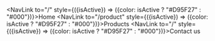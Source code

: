 <NavLink to="/" style={({isActive}) => ({color: isActive ? "#D95F27" : "#000"})}>Home</NavLink>
            <NavLink to="/product" style={({isActive}) => ({color: isActive ? "#D95F27" : "#000"})}>Products</NavLink>
            <NavLink to="/" style={({isActive}) => ({color: isActive ? "#D95F27" : "#000"})}>Contact us</NavLink>
        <img />